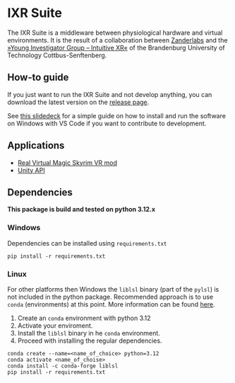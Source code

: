 # IXR Suite

The IXR Suite is a middleware between physiological hardware and virtual environments. It is the result of a collaboration between [Zanderlabs](https://zanderlabs.com/) and the [»Young Investigator Group – Intuitive XR«](https://www.b-tu.de/researchschool/gefoerderte-forschungsaktivitaeten/young-investigator-group-intuitive-xr) of the Brandenburg University of Technology Cottbus-Senftenberg.

## How-to guide

If you just want to run the IXR Suite and not develop anything, you can download the latest version on the [release page](https://github.com/Zanderlabs/IXR-Suite/releases).

See [this slidedeck](https://docs.google.com/presentation/d/1aDD0TuLVqdQ3OrO-flbkxTzb2gyvidsCp46c-4gSyvE) for a simple guide on how to install and run the software on Windows with VS Code if you want to contribute to development.

## Applications
- [Real Virtual Magic Skyrim VR mod](https://www.nexusmods.com/skyrimspecialedition/mods/58489)
- [Unity API](https://github.com/Zanderlabs/IXR4Unity)

## Dependencies

**This package is build and tested on python 3.12.x**

### Windows

Dependencies can be installed using `requirements.txt`

``` shell
pip install -r requirements.txt
```

### Linux

For other platforms then Windows the `liblsl` binary (part of the `pylsl`) is not included in the python package. Recommended approach is to use `conda` (environments) at this point. More information can be found [here](https://docs.conda.io/projects/conda/en/latest/index.html).

1. Create an `conda` environment with python 3.12
2. Activate your enviroment.
3. Install the `liblsl` binary in he `conda` environment.
4. Proceed with installing the regular dependencies.

```shell
conda create --name=<name_of_choice> python=3.12
conda activate <name_of_choise>
conda install -c conda-forge liblsl
pip install -r requirements.txt
```
